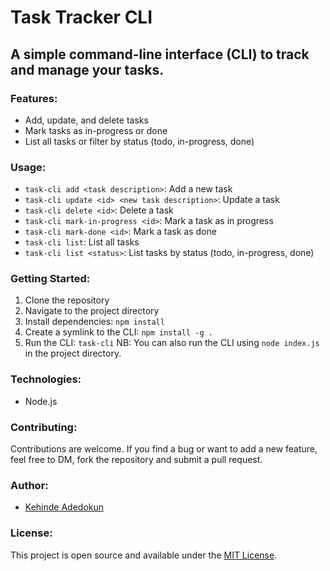 # Task Tracker CLI

## A simple command-line interface (CLI) to track and manage your tasks.

### Features:

- Add, update, and delete tasks
- Mark tasks as in-progress or done
- List all tasks or filter by status (todo, in-progress, done)

### Usage:

- `task-cli add <task description>`: Add a new task
- `task-cli update <id> <new task description>`: Update a task
- `task-cli delete <id>`: Delete a task
- `task-cli mark-in-progress <id>`: Mark a task as in progress
- `task-cli mark-done <id>`: Mark a task as done
- `task-cli list`: List all tasks
- `task-cli list <status>`: List tasks by status (todo, in-progress, done)

### Getting Started:

1. Clone the repository
2. Navigate to the project directory
3. Install dependencies: `npm install`
4. Create a symlink to the CLI: `npm install -g .`
5. Run the CLI: `task-cli`
   NB: You can also run the CLI using `node index.js` in the project directory.

### Technologies:

- Node.js

### Contributing:

Contributions are welcome. If you find a bug or want to add a new feature, feel free to DM, fork the repository and submit a pull request.

### Author:

- [Kehinde Adedokun](https://github.com/hi-heavens/)

### License:

This project is open source and available under the [MIT License](LICENSE).
